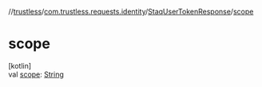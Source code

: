 //[trustless](../../../index.md)/[com.trustless.requests.identity](../index.md)/[StaqUserTokenResponse](index.md)/[scope](scope.md)

# scope

[kotlin]\
val [scope](scope.md): [String](https://kotlinlang.org/api/latest/jvm/stdlib/kotlin/-string/index.html)
